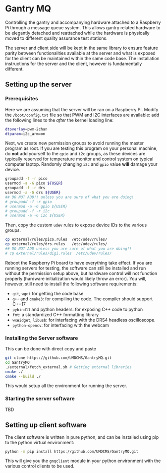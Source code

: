 # Gantry MQ

Controlling the gantry and accompanying hardware attached to a Raspberry Pi
through a message queue system. This allows gantry related hardware to be
elegantly detached and reattached while the hardware is physically moved to
different quality assurance test stations.

The server and client side will be kept in the same library to ensure feature
parity between functionalities available at the server and what is exposed for
the client can be maintained within the same code base. The installation
instructions for the server and the client, however is fundamentally different.

## Setting up the server

### Prerequisites

Here we are assuming that the server will be ran on a Raspberry Pi. Modify the
`/boot/config.txt` file so that PWM and I2C interfaces are available: add the
following lines to the _after_ the kernel loading line:

```bash
dtoverlay=pwm-2chan
dtparam=i2c_arm=on
```

Next, we create new permission groups to avoid running the master program as
root. If you are testing this program on your personal machine, do **not** add
yourself to the `gpio` and `i2c` groups, as these devices are typically reserved
for temperature monitor and control system on typical computer laptop. Randomly
changing `i2c` and `gpio` value **will** damage your device.

```bash
groupadd -f -r pico
usermod -a -G pico ${USER}
groupadd -f -r drs
usermod -a -G drs ${USER}
## DO NOT ADD!! unless you are sure of what you are doing!
# groupadd -f -r gpio
# usermod -a -G gpio ${USER}
# groupadd -f -r i2c
# usermod -a -G i2c ${USER}
```

Then, copy the custom `udev` rules to expose device IDs to the various groups.

```bash
cp external/rules/pico.rules  /etc/udev/rules/
cp external/rules/drs.rules   /etc/udev/rules/
## DO NOT ADD unless you are sure of what you are doing!!
# cp external/rules/digi.rules  /etc/udev/rules/
```

Reboot the Raspberry Pi board to have everything take effect. If you are running
servers for testing, the software can still be installed and run without the
permission setup above, but hardware control will not function properly
(hardware initialization would likely throw an error). You will, however, still
need to install the following software requirements:

- `git`, `wget` for getting the code base
- `g++` and `cmake3`: for compiling the code. The compiler should support C++17
- `pybind11` and python headers: for exposing C++ code to python
- `fmt`: a standardized C++ formatting library
- `wxWidget`, `libusb`: for interfacing with the DRS4 headless oscilloscope.
- `python-opencv`: for interfacing with the webcam

### Installing the Server software

This can be done with direct copy and paste

```bash
git clone https://github.com/UMDCMS/GantryMQ.git
cd GantryMQ
./external/fetch_external.sh # Getting external libraries
cmake ./
cmake --build ./
```

This would setup all the environment for running the server.

### Starting the server software

TBD

## Setting up client software

The client software is written in pure python, and can be installed using pip to
the python virtual environment:

```bash
python -m pip install https://github.com/UMDCMS/GantryMQ.git
```

This will give you the `gmqclient` module in your python environment with the
various control clients to be used.
